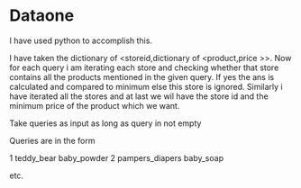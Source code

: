 # Dataone

I have used python to accomplish this.

I have taken the dictionary of <storeid,dictionary of <product,price >>.
Now for each query i am iterating each store and checking whether that store contains all the products mentioned in the given query.
If yes the ans is calculated and compared to minimum else this store is ignored. Similarly i have iterated all the stores and at last
we wil have the store id and the minimum price of the product which we want.


Take queries as input as long as query in not empty

Queries are in the form

1 teddy_bear baby_powder
2 pampers_diapers baby_soap

etc.
